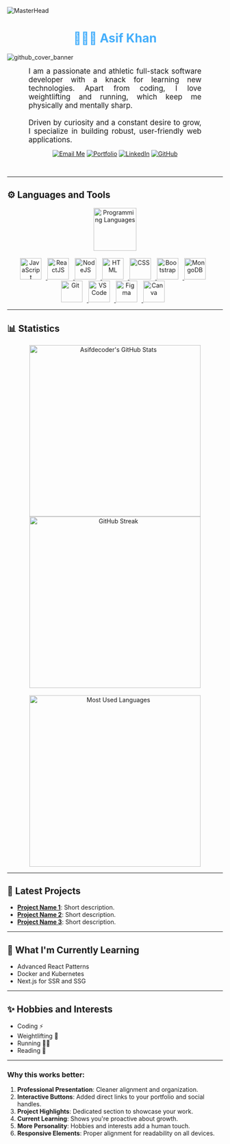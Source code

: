 ![MasterHead](https://trisya.com/myimg/child/Website%20Design.gif)

<h1 align="center" style="color: #44AEFB;"> 👨🏻‍💻 Asif Khan</h1>

![github_cover_banner](https://user-images.githubusercontent.com/55389276/140866485-8fb1c876-9a8f-4d6a-98dc-08c4981eaf70.gif)

<p align="center" style="text-align: justify; margin: 0 50px; font-size: 17px;" >
    I am a passionate and athletic full-stack software developer with a knack for learning new technologies. Apart from coding, I love weightlifting and running, which keep me physically and mentally sharp. 
    <br><br>
    Driven by curiosity and a constant desire to grow, I specialize in building robust, user-friendly web applications.
</p>    

<div align="center">

[![Email Me](https://img.shields.io/badge/-Email%20Me-D14836?style=for-the-badge&logo=gmail&logoColor=white)](mailto:khanasif1654@gmail.com)
[![Portfolio](https://img.shields.io/badge/-Portfolio-000?style=for-the-badge&logo=google-chrome&logoColor=white)](your-portfolio-link-here)
[![LinkedIn](https://img.shields.io/badge/-LinkedIn-0077B5?style=for-the-badge&logo=linkedin&logoColor=white)](https://www.linkedin.com/in/your-profile-link/)
[![GitHub](https://img.shields.io/badge/-GitHub-181717?style=for-the-badge&logo=github&logoColor=white)](https://github.com/Asifdecoder)
</div>
<br>

---

## ⚙️ Languages and Tools
<div align="center" style="display:block;">
    <img width="100px" alt="Programming Languages" src="https://user-images.githubusercontent.com/78341798/194531121-47b0119a-ce00-439d-b586-125f86acb098.png"/> 
</div>
<br>   

<div align="center">
  <a href="https://developer.mozilla.org/en-US/docs/Web/JavaScript" target="_blank" rel="noreferrer">
      <img alt="JavaScript" height="50px" style="padding-right:10px;" src="https://cdn.jsdelivr.net/gh/devicons/devicon/icons/javascript/javascript-plain.svg"/>
  </a>
  <a href="https://reactjs.org/" target="_blank" rel="noreferrer">
      <img alt="ReactJS" height="50px" style="padding-right:10px;" src="https://cdn.jsdelivr.net/gh/devicons/devicon/icons/react/react-original.svg" />
  </a>
  <a href="https://nodejs.org/en/" target="_blank" rel="noreferrer">
      <img alt="NodeJS" height="50px" style="padding-right:10px;" src="https://cdn.jsdelivr.net/gh/devicons/devicon/icons/nodejs/nodejs-original.svg"/>
  </a>
  <a href="https://developer.mozilla.org/en-US/docs/Web/HTML" target="_blank" rel="noreferrer">
      <img alt="HTML" height="50px" style="padding-right:10px;" src="https://cdn.jsdelivr.net/gh/devicons/devicon/icons/html5/html5-original.svg"/>
  </a>
  <a href="https://developer.mozilla.org/en-US/docs/Web/CSS" target="_blank" rel="noreferrer">
      <img alt="CSS" height="50px" style="padding-right:10px;" src="https://cdn.jsdelivr.net/gh/devicons/devicon/icons/css3/css3-original.svg"/>
  </a>
  <a href="https://getbootstrap.com/" target="_blank" rel="noreferrer">
      <img alt="Bootstrap" height="50px" style="padding-right:10px;" src="https://cdn.jsdelivr.net/gh/devicons/devicon/icons/bootstrap/bootstrap-original.svg"/>
  </a>
  <a href="https://www.mongodb.com/" target="_blank" rel="noreferrer">
      <img alt="MongoDB" height="50px" style="padding-right:10px;" src="https://cdn.jsdelivr.net/gh/devicons/devicon/icons/mongodb/mongodb-original.svg"/>
  </a>
  <a href="https://git-scm.com/" target="_blank" rel="noreferrer">
      <img alt="Git" height="50px" style="padding-right:10px;" src="https://cdn.jsdelivr.net/gh/devicons/devicon/icons/git/git-original.svg"/>
  </a>
  <a href="https://code.visualstudio.com/" target="_blank" rel="noreferrer">
      <img alt="VS Code" height="50px" style="padding-right:10px;"src="https://cdn.jsdelivr.net/gh/devicons/devicon/icons/vscode/vscode-original.svg"/>
  </a>
  <a href="https://www.figma.com/" target="_blank" rel="noreferrer">
      <img alt="Figma" height="50px" style="padding-right:10px;" src="https://cdn.jsdelivr.net/gh/devicons/devicon/icons/figma/figma-original.svg"/> 
  </a>
  <a href="https://www.canva.com/" target="_blank" rel="noreferrer">
      <img alt="Canva" height="50px" style="padding-right:10px;" src="https://cdn.jsdelivr.net/gh/devicons/devicon/icons/canva/canva-original.svg"/> 
  </a>
</div>

---

## 📊 Statistics
<div align="center">
    <img src="https://github-readme-stats.vercel.app/api?username=Asifdecoder&hide=stars&count_private=true&show_icons=true&theme=algolia&border_radius=20" alt="Asifdecoder's GitHub Stats" width="400px" />
    <img src="https://streak-stats.demolab.com?user=Asifdecoder&count_private=true&theme=algolia&border_radius=20" alt="GitHub Streak" width="400px" />
</div>
<br>
<div align="center">
    <img src="https://github-readme-stats.vercel.app/api/top-langs/?username=Asifdecoder&layout=compact&show_icons=true&theme=algolia&border_radius=20" alt="Most Used Languages" width="400px" />
</div>

---

## 🌟 Latest Projects
- **[Project Name 1](link)**: Short description.
- **[Project Name 2](link)**: Short description.
- **[Project Name 3](link)**: Short description.

---

## 🌱 What I'm Currently Learning
- Advanced React Patterns
- Docker and Kubernetes
- Next.js for SSR and SSG

---

## ✨ Hobbies and Interests
- Coding ⚡
- Weightlifting 💪
- Running 🏃‍♂️
- Reading 📖

---

### **Why this works better**:
1. **Professional Presentation**: Cleaner alignment and organization.
2. **Interactive Buttons**: Added direct links to your portfolio and social handles.
3. **Project Highlights**: Dedicated section to showcase your work.
4. **Current Learning**: Shows you're proactive about growth.
5. **More Personality**: Hobbies and interests add a human touch.
6. **Responsive Elements**: Proper alignment for readability on all devices.
